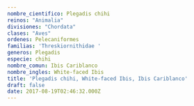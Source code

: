 ```yaml
---
nombre_cientifico: Plegadis chihi
reinos: "Animalia"
divisiones: "Chordata"
clases: "Aves"
ordenes: Pelecaniformes
familias: 'Threskiornithidae '
generos: Plegadis
especie: chihi
nombre_comun: Ibis Cariblanco
nombre_ingles: White-faced Ibis
title: 'Plegadis chihi, White-faced Ibis, Ibis Cariblanco'
draft: false
date: 2017-08-19T02:46:32.000Z
---
```



